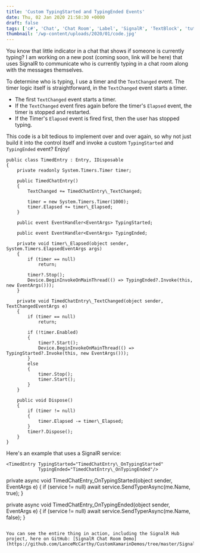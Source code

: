 ```yaml
---
title: 'Custom TypingStarted and TypingEnded Events'
date: Thu, 02 Jan 2020 21:58:30 +0000
draft: false
tags: ['c#', 'Chat', 'Chat Room', 'Label', 'SignalR', 'TextBlock', 'tutorial', 'Xamarin', 'Xamarin', 'xamarin forms', 'xaml']
thumbnail: '/wp-content/uploads/2020/01/code.jpg'
---
```


You know that little indicator in a chat that shows if someone is currently typing? I am working on a new post (coming soon, link will be here) that uses SignalR to communicate who is currently typing in a chat room along with the messages themselves.

To determine who is typing, I use a timer and the `TextChanged` event. The timer logic itself is straightforward, in the `TextChanged` event starts a timer.

*   The first `TextChanged` event starts a timer.
*   If the `TextChanged` event fires again before the timer's `Elapsed` event, the timer is stopped and restarted.
*   If the Timer's `Elapsed` event is fired first, then the user has stopped typing.

This code is a bit tedious to implement over and over again, so why not just build it into the control itself and invoke a custom `TypingStarted` and `TypingEnded` event? Enjoy!

```
public class TimedEntry : Entry, IDisposable
{
    private readonly System.Timers.Timer timer;

    public TimedChatEntry()
    {
        TextChanged += TimedChatEntry\_TextChanged;

        timer = new System.Timers.Timer(1000);
        timer.Elapsed += timer\_Elapsed;
    }

    public event EventHandler<EventArgs> TypingStarted;

    public event EventHandler<EventArgs> TypingEnded;

    private void timer\_Elapsed(object sender, System.Timers.ElapsedEventArgs args)
    {
        if (timer == null)
            return;

        timer?.Stop();
        Device.BeginInvokeOnMainThread(() => TypingEnded?.Invoke(this, new EventArgs()));
    }

    private void TimedChatEntry\_TextChanged(object sender, TextChangedEventArgs e)
    {
        if (timer == null)
            return;

        if (!timer.Enabled)
        {
            timer?.Start();
            Device.BeginInvokeOnMainThread(() => TypingStarted?.Invoke(this, new EventArgs()));
        }
        else
        {
            timer.Stop();
            timer.Start();
        }
    }

    public void Dispose()
    {
        if (timer != null)
        {
            timer.Elapsed -= timer\_Elapsed;
        }
        timer?.Dispose();
    }
}
```

Here's an example that uses a SignalR service:

```
<TimedEntry TypingStarted="TimedChatEntry\_OnTypingStarted"
            TypingEnded="TimedChatEntry\_OnTypingEnded"/>
``````
private async void TimedChatEntry\_OnTypingStarted(object sender, EventArgs e)
{
    if (service != null)
        await service.SendTyperAsync(me.Name, true);
}

private async void TimedChatEntry\_OnTypingEnded(object sender, EventArgs e)
{
    if (service != null)
        await service.SendTyperAsync(me.Name, false);
}
```

You can see the entire thing in action, including the SignalR Hub project, here on GitHub: [SignalR Chat Room Demo](https://github.com/LanceMcCarthy/CustomXamarinDemos/tree/master/SignalRChatDemo).